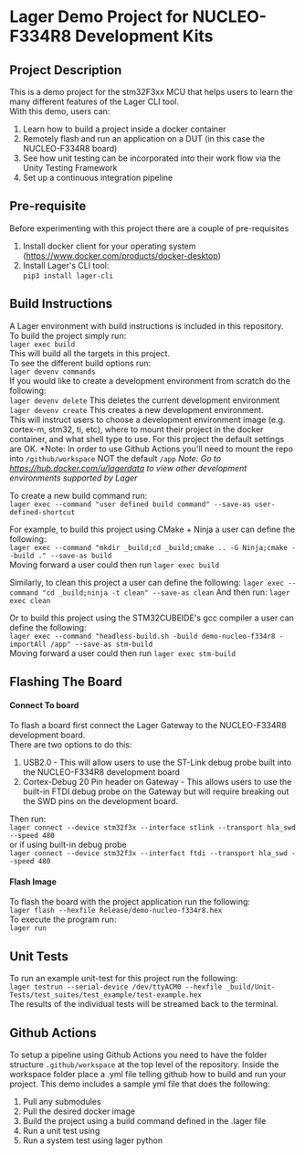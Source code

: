 # Lager Demo Project for NUCLEO-F334R8 Development Kits
## Project Description
This is a demo project for the stm32F3xx MCU that helps users to learn the many different features of the Lager CLI tool.  
With this demo, users can:  
1. Learn how to build a project inside a docker container
2. Remotely flash and run an application on a DUT (in this case the NUCLEO-F334R8 board)
3. See how unit testing can be incorporated into their work flow via the Unity Testing Framework
4. Set up a continuous integration pipeline

## Pre-requisite
Before experimenting with this project there are a couple of pre-requisites  
1. Install docker client for your operating system (https://www.docker.com/products/docker-desktop)
2. Install Lager's CLI tool:  
`pip3 install lager-cli`
  

## Build Instructions
A Lager environment with build instructions is included in this repository.  
To build the project simply run:  
`lager exec build`  
This will build all the targets in this project.  
To see the different build options run:  
`lager devenv commands`  
If you would like to create a development environment from scratch do the following:  
`lager devenv delete` This deletes the current development environment  
`lager devenv create` This creates a new development environment.  
This will instruct users to choose a development environment image (e.g. cortex-m, stm32, ti, etc), where to mount their project in the docker container, and what shell type to use. For this project the default settings are OK. 
*Note: In order to use Github Actions you'll need to mount the repo into `/github/workspace` NOT the default `/app` 
*Note: Go to https://hub.docker.com/u/lagerdata to view other development environments supported by Lager*  
  
To create a new build command run:  
`lager exec --command "user defined build command" --save-as user-defined-shortcut `  

For example, to build this project using CMake + Ninja a user can define the following:  
`lager exec --command "mkdir _build;cd _build;cmake .. -G Ninja;cmake --build ." --save-as build`  
Moving forward a user could then run `lager exec build` 
 
Similarly, to clean this project a user can define the following: 
`lager exec --command "cd _build;ninja -t clean" --save-as clean` 
And then run: 
`lager exec clean` 

Or to build this project using the STM32CUBEIDE's gcc compiler a user can define the following:  
`lager exec --command "headless-build.sh -build demo-nucleo-f334r8 -importAll /app" --save-as stm-build`  
Moving forward a user could then run `lager exec stm-build`  


## Flashing The Board
#### Connect To board
To flash a board first connect the Lager Gateway to the NUCLEO-F334R8 development board.  
There are two options to do this:  
1. USB2.0 - This will allow users to use the ST-Link debug probe built into the NUCLEO-F334R8 development board
2. Cortex-Debug 20 Pin header on Gateway - This allows users to use the built-in FTDI debug probe on the Gateway but will require breaking out the SWD pins on the development board.

  
Then run:  
`lager connect --device stm32f3x --interface stlink --transport hla_swd --speed 480`  
or if using built-in debug probe  
`lager connect --device stm32f3x --interfact ftdi --transport hla_swd --speed 480`  
  
#### Flash Image
To flash the board with the project application run the following:  
`lager flash --hexfile Release/demo-nucleo-f334r8.hex`  
To execute the program run:  
`lager run`  

## Unit Tests
To run an example unit-test for this project run the following:  
`lager testrun --serial-device /dev/ttyACM0 --hexfile _build/Unit-Tests/test_suites/test_example/test-example.hex`  
The results of the individual tests will be streamed back to the terminal.  
  
## Github Actions
To setup a pipeline using Github Actions you need to have the folder structure `.github/workspace` at the top level of the repository. 
Inside the workspace folder place a .yml file telling github how to build and run your project. 
This demo includes a sample yml file that does the following: 
1) Pull any submodules 
2) Pull the desired docker image 
3) Build the project using a build command defined in the .lager file
4) Run a unit test using 
5) Run a system test using lager python 
